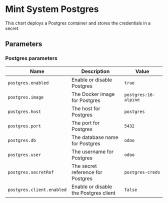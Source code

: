 # Mint System Postgres

This chart deploys a Postgres container and stores the credentials in a secret.

## Parameters

### Postgres parameters

| Name                      | Description                           | Value                |
| ------------------------- | ------------------------------------- | -------------------- |
| `postgres.enabled`        | Enable or disable Postgres            | `true`               |
| `postgres.image`          | The Docker image for Postgres         | `postgres:16-alpine` |
| `postgres.host`           | The host for Postgres                 | `postgres`           |
| `postgres.port`           | The port for Postgres                 | `5432`               |
| `postgres.db`             | The database name for Postgres        | `odoo`               |
| `postgres.user`           | The username for Postgres             | `odoo`               |
| `postgres.secretRef`      | The secret reference for Postgres     | `postgres-creds`     |
| `postgres.client.enabled` | Enable or disable the Postgres client | `false`              |
